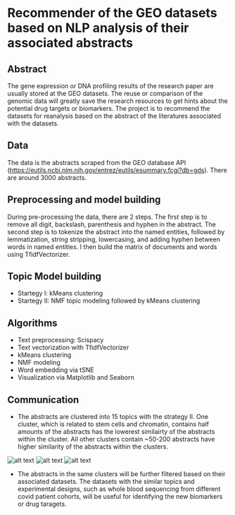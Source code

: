 # Recommender of the GEO datasets based on NLP analysis of their associated abstracts 

## Abstract

The gene expression or DNA profiling results of the research paper are usually stored at the GEO datasets. The reuse or comparison of the genomic data will greatly save the research resources to get hints about the potential drug targets or biomarkers. The project is to recommend the datasets for reanalysis based on the abstract of the literatures associated with the datasets.

## Data

The data is the abstracts scraped from the GEO database API (https://eutils.ncbi.nlm.nih.gov/entrez/eutils/esummary.fcgi?db=gds). There are around 3000 abstracts.

## Preprocessing and model building

During pre-processing the data, there are 2 steps. The first step is to remove all digit, backslash, parenthesis and hyphen in the abstract. The second step is to tokenize the abstract into the named entities, followed by lemmatization, string stripping, lowercasing, and adding hyphen between words in named entities. I then build the matrix of documents and words using TfidfVectorizer.

## Topic Model building

* Startegy I: kMeans clustering
* Startegy II: NMF topic modeling followed by kMeans clustering

## Algorithms

* Text preprocessing: Scispacy
* Text vectorization with TfidfVectorizer
*	kMeans clustering
*	NMF modeling
*	Word embedding via tSNE
*	Visualization via Matplotlib and Seaborn

## Communication

* The abstracts are clustered into 15 topics with the strategy II. One cluster, which is related to stem cells and chromatin, contains half amounts of the abstracts has the lowerest similairty of the abstracts within the cluster. All other clusters contain ~50-200 abstracts have higher similarity of the abstracts within the clusters. 

![alt text](https://github.com/chiouNT/NLP/blob/master/Image/tSNE_kMeans2.jpg)
![alt text](https://github.com/chiouNT/NLP/blob/master/Image/kMeans_2_distances.jpg)
![alt text](https://github.com/chiouNT/NLP/blob/master/Image/kMeans_2.jpg)

* The abstracts in the same clusters will be further filtered based on their associated datasets. The datasets with the similar topics and experimental designs, such as whole blood sequencing from different covid patient cohorts, will be useful for identifying the new biomarkers or drug taragets.

